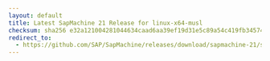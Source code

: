 ```yaml
---
layout: default
title: Latest SapMachine 21 Release for linux-x64-musl
checksum: sha256 e32a121004281044634caad6aa39ef19d31e5c89a54c419fb34574fec9e8aa5f
redirect_to:
  - https://github.com/SAP/SapMachine/releases/download/sapmachine-21/sapmachine-jre-21_linux-x64-musl_bin.tar.gz
---
```

